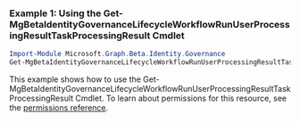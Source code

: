 ### Example 1: Using the Get-MgBetaIdentityGovernanceLifecycleWorkflowRunUserProcessingResultTaskProcessingResult Cmdlet
```powershell
Import-Module Microsoft.Graph.Beta.Identity.Governance
Get-MgBetaIdentityGovernanceLifecycleWorkflowRunUserProcessingResultTaskProcessingResult -WorkflowId $workflowId -RunId $runId -UserProcessingResultId $userProcessingResultId
```
This example shows how to use the Get-MgBetaIdentityGovernanceLifecycleWorkflowRunUserProcessingResultTaskProcessingResult Cmdlet.
To learn about permissions for this resource, see the [permissions reference](/graph/permissions-reference).
